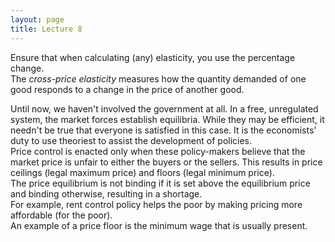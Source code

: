 ```yaml
---
layout: page
title: Lecture 8
---
```


<script type="text/javascript" async src="https://cdnjs.cloudflare.com/ajax/libs/mathjax/2.7.5/latest.js?config=TeX-MML-AM_CHTML" async></script>

Ensure that when calculating (any) elasticity, you use the percentage change.    
The _cross-price elasticity_ measures how the quantity demanded of one good responds to a change in the price of another good.

Until now, we haven't involved the government at all. In a free, unregulated system, the market forces establish equilibria. While they may be efficient, it needn't be true that everyone is satisfied in this case. It is the economists' duty to use theoriest to assist the development of policies.    
Price control is enacted only when these policy-makers believe that the market price is unfair to either the buyers or the sellers. This results in price ceilings (legal maximum price) and floors (legal minimum price).    
The price equilibrium is not binding if it is set above the equilibrium price and binding otherwise, resulting in a shortage.    
For example, rent control policy helps the poor by making pricing more affordable (for the poor).     
An example of a price floor is the minimum wage that is usually present.